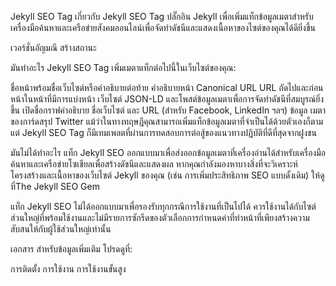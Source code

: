 Jekyll SEO Tag
เกี่ยวกับ Jekyll SEO Tag
ปลั๊กอิน Jekyll เพื่อเพิ่มแท็กข้อมูลเมตาสำหรับเครื่องมือค้นหาและเครือข่ายสังคมออนไลน์เพื่อจัดทำดัชนีและแสดงเนื้อหาของไซต์ของคุณได้ดียิ่งขึ้น

เวอร์ชั่นอัญมณี สร้างสถานะ

มันทำอะไร
Jekyll SEO Tag เพิ่มเมตาแท็กต่อไปนี้ในเว็บไซต์ของคุณ:

ชื่อหน้าพร้อมชื่อเว็บไซต์หรือคำอธิบายต่อท้าย
คำอธิบายหน้า
Canonical URL
URL ถัดไปและก่อนหน้าในหน้าที่มีการแบ่งหน้า
เว็บไซต์ JSON-LD และโพสต์ข้อมูลเมตาเพื่อการจัดทำดัชนีที่สมบูรณ์ยิ่งขึ้น
เปิดชื่อกราฟคำอธิบาย ชื่อเว็บไซต์ และ URL (สำหรับ Facebook, LinkedIn ฯลฯ)
ข้อมูล เมตาของการ์ดสรุป Twitter
แม้ว่าในทางทฤษฎีคุณสามารถเพิ่มแท็กข้อมูลเมตาที่จำเป็นได้ด้วยตัวเองก็ตาม แต่ Jekyll SEO Tag ก็มีเทมเพลตที่ผ่านการทดสอบการต่อสู้ของแนวทางปฏิบัติที่ดีที่สุดจากฝูงชน

มันไม่ได้ทำอะไร
แท็ก Jekyll SEO ออกแบบมาเพื่อส่งออกข้อมูลเมตาที่เครื่องอ่านได้สำหรับเครื่องมือค้นหาและเครือข่ายโซเชียลเพื่อสร้างดัชนีและแสดงผล หากคุณกำลังมองหาบางสิ่งที่จะวิเคราะห์โครงสร้างและเนื้อหาของเว็บไซต์ Jekyll ของคุณ (เช่น การเพิ่มประสิทธิภาพ SEO แบบดั้งเดิม) ให้ดูที่The Jekyll SEO Gem

แท็ก Jekyll SEO ไม่ได้ออกแบบมาเพื่อรองรับทุกกรณีการใช้งานที่เป็นไปได้ ควรใช้งานได้กับไซต์ส่วนใหญ่ที่พร้อมใช้งานและไม่มีรายการซักรีดของตัวเลือกการกำหนดค่าที่ทำหน้าที่เพียงสร้างความสับสนให้กับผู้ใช้ส่วนใหญ่เท่านั้น

เอกสาร
สำหรับข้อมูลเพิ่มเติม โปรดดูที่:

การติดตั้ง
การใช้งาน
การใช้งานขั้นสูง